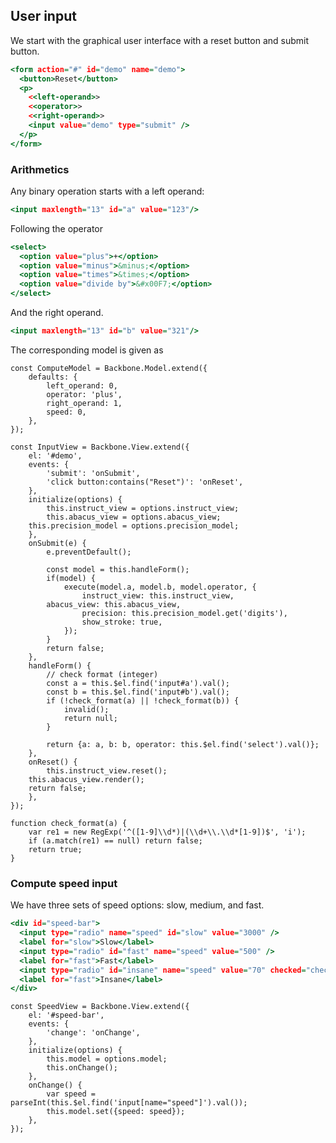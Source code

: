 ## User input

We start with the graphical user interface with a reset button and submit button.
```{.html #user-input-ui}
<form action="#" id="demo" name="demo">
  <button>Reset</button>
  <p>
    <<left-operand>>
    <<operator>>
    <<right-operand>>
    <input value="demo" type="submit" />
  </p>
</form>
```

### Arithmetics

Any binary operation starts with a left operand:
```{.html #left-operand}
<input maxlength="13" id="a" value="123"/>
```

Following the operator
```{.html #operator}
<select>
  <option value="plus">+</option>
  <option value="minus">&minus;</option>
  <option value="times">&times;</option>
  <option value="divide by">&#x00F7;</option>
</select>
```

And the right operand.
```{.html #right-operand}
<input maxlength="13" id="b" value="321"/>
```

The corresponding model is given as
```{.javascript #compute-model}
const ComputeModel = Backbone.Model.extend({
    defaults: {
        left_operand: 0,
        operator: 'plus',
        right_operand: 1,
        speed: 0,
    },
});
```

```{.javascript #input-view}
const InputView = Backbone.View.extend({
    el: '#demo',
    events: {
        'submit': 'onSubmit',
        'click button:contains("Reset")': 'onReset',
    },
    initialize(options) {
        this.instruct_view = options.instruct_view;
        this.abacus_view = options.abacus_view;
	this.precision_model = options.precision_model;
    },
    onSubmit(e) {
        e.preventDefault();

        const model = this.handleForm();
        if(model) {
            execute(model.a, model.b, model.operator, {
                instruct_view: this.instruct_view,
		abacus_view: this.abacus_view,
                precision: this.precision_model.get('digits'),
                show_stroke: true,
            });
        }
        return false;
    },
    handleForm() {
        // check format (integer)
        const a = this.$el.find('input#a').val();
        const b = this.$el.find('input#b').val();
        if (!check_format(a) || !check_format(b)) {
            invalid();
            return null;
        }

        return {a: a, b: b, operator: this.$el.find('select').val()};
    },
    onReset() {
        this.instruct_view.reset();
	this.abacus_view.render();
	return false;
    },
});
```

```{.javascript #check-format}
function check_format(a) {
    var re1 = new RegExp('^([1-9]\\d*)|(\\d+\\.\\d*[1-9])$', 'i');
    if (a.match(re1) == null) return false;
    return true;
}
```

### Compute speed input

We have three sets of speed options: slow, medium, and fast.
```{.html #speed-ui}
<div id="speed-bar">
  <input type="radio" name="speed" id="slow" value="3000" />
  <label for="slow">Slow</label>
  <input type="radio" id="fast" name="speed" value="500" />
  <label for="fast">Fast</label>
  <input type="radio" id="insane" name="speed" value="70" checked="checked" />
  <label for="fast">Insane</label>
</div>
```

```{.javascript #speed-view}
const SpeedView = Backbone.View.extend({
    el: '#speed-bar',
    events: {
        'change': 'onChange',
    },
    initialize(options) {
        this.model = options.model;
        this.onChange();
    },
    onChange() {
        var speed = parseInt(this.$el.find('input[name="speed"]').val());
        this.model.set({speed: speed});
    },
});
```

